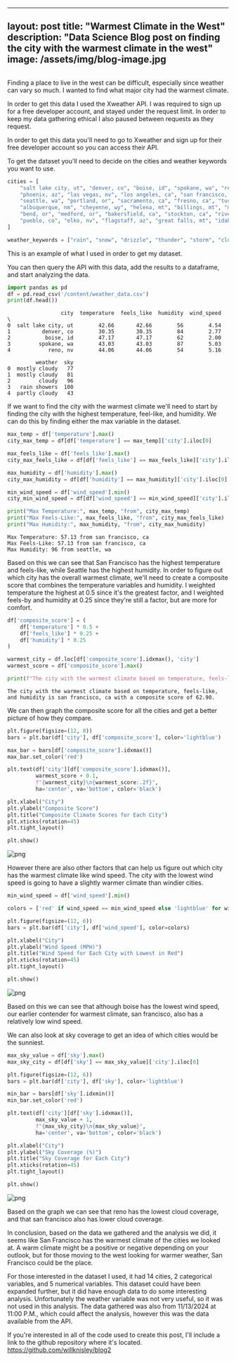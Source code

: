 ```python
```
---
layout: post
title:  "Warmest Climate in the West"
description: "Data Science Blog post on finding the city with the warmest climate in the west"
image: /assets/img/blog-image.jpg
---
```

```

Finding a place to live in the west can be difficult, especially since weather can vary so much. I wanted to find what major city had the warmest climate.

In order to get this data I used the Xweather API. I was required to sign up for a free developer account, and stayed under the request limit. In order to keep my data gathering ethical I also paused between requests as they request.

In order to get this data you'll need to go to Xweather and sign up for their free developer account so you can access their API.

To get the dataset you'll need to decide on the cities and weather keywords you want to use.


```python
cities = [
    "salt lake city, ut", "denver, co", "boise, id", "spokane, wa", "reno, nv",
    "phoenix, az", "las vegas, nv", "los angeles, ca", "san francisco, ca",
    "seattle, wa", "portland, or", "sacramento, ca", "fresno, ca", "tucson, az",
    "albuquerque, nm", "cheyenne, wy", "helena, mt", "billings, mt", "missoula, mt",
    "bend, or", "medford, or", "bakersfield, ca", "stockton, ca", "riverside, ca",
    "pueblo, co", "elko, nv", "flagstaff, az", "great falls, mt", "idaho falls, id"
]

weather_keywords = ["rain", "snow", "drizzle", "thunder", "storm", "cloudy", "windy"]
```

This is an example of what I used in order to get my dataset.

You can then query the API with this data, add the results to a dataframe, and start analyzing the data.


```python
import pandas as pd
df = pd.read_csv('/content/weather_data.csv')
print(df.head())
```

                     city  temperature  feels_like  humidity  wind_speed  \
    0  salt lake city, ut        42.66       42.66        56        4.54   
    1          denver, co        30.35       30.35        84        2.77   
    2           boise, id        47.17       47.17        62        2.00   
    3         spokane, wa        43.03       43.03        87        5.03   
    4            reno, nv        44.06       44.06        54        5.16   
    
             weather  sky  
    0  mostly cloudy   77  
    1  mostly cloudy   81  
    2         cloudy   96  
    3   rain showers  100  
    4  partly cloudy   43  
    

If we want to find the city with the warmest climate we'll need to start by finding the city with the highest temperature, feel-like, and humidity.
We can do this by finding either the max variable in the dataset.


```python
max_temp = df['temperature'].max()
city_max_temp = df[df['temperature'] == max_temp]['city'].iloc[0]

max_feels_like = df['feels_like'].max()
city_max_feels_like = df[df['feels_like'] == max_feels_like]['city'].iloc[0]

max_humidity = df['humidity'].max()
city_max_humidity = df[df['humidity'] == max_humidity]['city'].iloc[0]

min_wind_speed = df['wind_speed'].min()
city_min_wind_speed = df[df['wind_speed'] == min_wind_speed]['city'].iloc[0]

print("Max Temperature:", max_temp, "from", city_max_temp)
print("Max Feels-Like:", max_feels_like, "from", city_max_feels_like)
print("Max Humidity:", max_humidity, "from", city_max_humidity)
```

    Max Temperature: 57.13 from san francisco, ca
    Max Feels-Like: 57.13 from san francisco, ca
    Max Humidity: 96 from seattle, wa
    

Based on this we can see that San Francisco has the highest temperature and feels-like, while Seattle has the highest humidity. In order to figure out which city has the overall warmest climate, we'll need to create a composite score that combines the temperature variables and humidity. I weighted temperature the highest at 0.5 since it's the greatest factor, and I weighted feels-by and humidity at 0.25 since they're still a factor, but are more for comfort.


```python
df['composite_score'] = (
    df['temperature'] * 0.5 +
    df['feels_like'] * 0.25 +
    df['humidity'] * 0.25
)

warmest_city = df.loc[df['composite_score'].idxmax(), 'city']
warmest_score = df['composite_score'].max()

print(f"The city with the warmest climate based on temperature, feels-like, and humidity is {warmest_city} with a composite score of {warmest_score:.2f}.")

```

    The city with the warmest climate based on temperature, feels-like, and humidity is san francisco, ca with a composite score of 62.90.
    

We can then graph the composite score for all the cities and get a better picture of how they compare.


```python
plt.figure(figsize=(12, 8))
bars = plt.bar(df['city'], df['composite_score'], color='lightblue')

max_bar = bars[df['composite_score'].idxmax()]
max_bar.set_color('red')

plt.text(df['city'][df['composite_score'].idxmax()],
         warmest_score + 0.1,
         f"{warmest_city}\n{warmest_score:.2f}",
         ha='center', va='bottom', color='black')

plt.xlabel("City")
plt.ylabel("Composite Score")
plt.title("Composite Climate Scores for Each City")
plt.xticks(rotation=45)
plt.tight_layout()

plt.show()
```


    
![png](output_14_0.png)
    


However there are also other factors that can help us figure out which city has the warmest climate like wind speed. The city with the lowest wind speed is going to have a slightly warmer climate than windier cities.


```python
min_wind_speed = df['wind_speed'].min()

colors = ['red' if wind_speed == min_wind_speed else 'lightblue' for wind_speed in df['wind_speed']]

plt.figure(figsize=(12, 6))
bars = plt.bar(df['city'], df['wind_speed'], color=colors)

plt.xlabel("City")
plt.ylabel("Wind Speed (MPH)")
plt.title("Wind Speed for Each City with Lowest in Red")
plt.xticks(rotation=45)
plt.tight_layout()

plt.show()
```


    
![png](output_16_0.png)
    


Based on this we can see that although boise has the lowest wind speed, our earlier contender for warmest climate, san francisco, also has a relatively low wind speed.

We can also look at sky coverage to get an idea of which cities would be the sunniest.


```python
max_sky_value = df['sky'].max()
max_sky_city = df[df['sky'] == max_sky_value]['city'].iloc[0]

plt.figure(figsize=(12, 6))
bars = plt.bar(df['city'], df['sky'], color='lightblue')

min_bar = bars[df['sky'].idxmin()]
min_bar.set_color('red')

plt.text(df['city'][df['sky'].idxmax()],
         max_sky_value + 1,
         f"{max_sky_city}\n{max_sky_value}",
         ha='center', va='bottom', color='black')

plt.xlabel("City")
plt.ylabel("Sky Coverage (%)")
plt.title("Sky Coverage for Each City")
plt.xticks(rotation=45)
plt.tight_layout()

plt.show()
```


    
![png](output_19_0.png)
    


Based on the graph we can see that reno has the lowest cloud coverage, and that san francisco also has lower cloud coverage.

In conclusion, based on the data we gathered and the analysis we did, it seems like San Francisco has the warmest climate of the cities we looked at. A warm climate might be a positive or negative depending on your outlook, but for those moving to the west looking for warmer weather, San Francisco could be the place.

For those interested in the dataset I used, it had 14 cities, 2 categorical variables, and 5 numerical variables. This dataset could have been expanded further, but it did have enough data to do some interesting analysis. Unfortunately the weather variable was not very useful, so it was not used in this analysis. The data gathered was also from 11/13/2024 at 11:00 P.M., which could affect the analysis, however this was the data available from the API.

If you're interested in all of the code used to create this post, I'll include a link to the github repository where it's located.
https://github.com/willknisley/blog2
